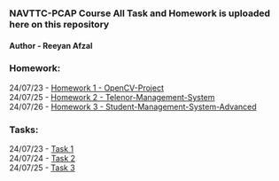 ###  NAVTTC-PCAP Course All Task and Homework is uploaded here on this repository

#### Author - Reeyan Afzal

### Homework:

24/07/23 - [Homework 1 - OpenCV-Project](https://github.com/reeyan-afzal/NAVTTC_PCAP/blob/main/24_07_23-Homework1/main.py) \
24/07/25 - [Homework 2 - Telenor-Management-System](https://github.com/reeyan-afzal/NAVTTC_PCAP/blob/main/24_07_25-Homework2/main.py) \
24/07/26 - [Homework 3 - Student-Management-System-Advanced](https://github.com/reeyan-afzal/NAVTTC_PCAP/blob/main/24_07_26-Homework3/main.py)

### Tasks:

24/07/23 - [Task 1](https://github.com/reeyan-afzal/NAVTTC_PCAP/blob/main/24_07_23-Task1/main.py) \
24/07/24 - [Task 2](https://github.com/reeyan-afzal/NAVTTC_PCAP/blob/main/24_07_24-Task2/main.py) \
24/07/25 - [Task 3](https://github.com/reeyan-afzal/NAVTTC_PCAP/blob/main/24_07_25-Task3/main.py) 
